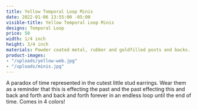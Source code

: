 ```yaml
---
title: Yellow Temporal Loop Minis
date: 2022-01-06 13:55:00 -05:00
visible-title: Yellow Temporal Loop Minis
designs: Temporal Loop
price: 50
width: 1/4 inch
height: 3/4 inch
materials: Powder coated metal, rubber and goldfilled posts and backs.
product-images:
- "/uploads/yellow-web.jpg"
- "/uploads/minis.jpg"
---
```


A paradox of time represented in the cutest little stud earrings. Wear them as a reminder that this is effecting the past and the past effecting this and back and forth and back and forth forever in an endless loop until the end of time. Comes in 4 colors!